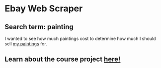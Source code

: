 # Ebay Web Scraper
## Search term: **painting**
I wanted to see how much paintings cost to determine how much I should sell [my paintings](https://www.etsy.com/shop/MelTheLefty?ref=ss_profile) for.

## Learn about the course project [here!](https://github.com/mikeizbicki/cmc-csci040/tree/2020fall/hw_04)
